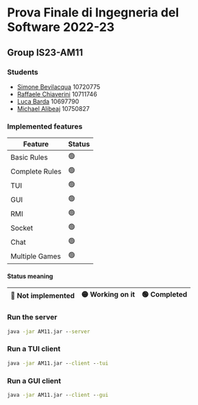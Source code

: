 # Prova Finale di Ingegneria del Software 2022-23

## Group IS23-AM11

### Students
- [Simone Bevilacqua](https://github.com/simobevilacqua25) 10720775
- [Raffaele Chiaverini](https://github.com/ChiaveriniRaffaele) 10711746
- [Luca Barda](https://github.com/LucaBardaPoli) 10697790
- [Michael Alibeaj](https://github.com/MikeTech01) 10750827

### Implemented features
|     Feature     | Status |
|-----------------|--------|
| Basic Rules     |   🟢  |
| Complete Rules  |   🟢   |
| TUI             |   🟢   |
| GUI             |   🟢   |
| RMI             |   🟢   |
| Socket          |   🟢   |
| Chat            |   🟢   |
| Multiple Games  |   🟢   |

#### Status meaning
|🔴 Not implemented | 🟡 Working on it | 🟢 Completed|
|-------------------|-------------------|-------------|

### Run the server
```bat
java -jar AM11.jar --server
```

### Run a TUI client
```bat
java -jar AM11.jar --client --tui
```

### Run a GUI client
```bat
java -jar AM11.jar --client --gui
```
